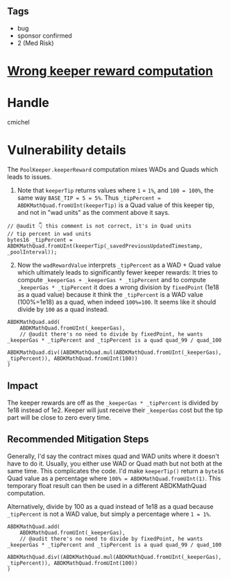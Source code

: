 ## Tags

- bug
- sponsor confirmed
- 2 (Med Risk)

# [Wrong keeper reward computation](https://github.com/code-423n4/2021-10-tracer-findings/issues/23) 

# Handle

cmichel


# Vulnerability details

The `PoolKeeper.keeperReward` computation mixes WADs and Quads which leads to issues.
1. Note that `keeperTip` returns values where `1` = `1%`, and `100 = 100%`, the same way `BASE_TIP = 5 = 5%`. Thus `_tipPercent = ABDKMathQuad.fromUInt(keeperTip)` is a Quad value of this keeper tip, and not in "wad units" as the comment above it says.

```solidity
// @audit 👇 this comment is not correct, it's in Quad units
// tip percent in wad units
bytes16 _tipPercent = ABDKMathQuad.fromUInt(keeperTip(_savedPreviousUpdatedTimestamp, _poolInterval));
```

2. Now the `wadRewardValue` interprets `_tipPercent` as a WAD + Quad value which ultimately leads to significantly fewer keeper rewards:
It tries to compute `_keeperGas + _keeperGas * _tipPercent` and to compute `_keeperGas * _tipPercent` it does a wrong division by `fixedPoint` (1e18 as a quad value) because it think the `_tipPercent` is a WAD value (100%=1e18) as a quad, when indeed `100%=100`. It seems like it should divide by `100` as a quad instead.

```
ABDKMathQuad.add(
    ABDKMathQuad.fromUInt(_keeperGas),
    // @audit there's no need to divide by fixedPoint, he wants _keeperGas * _tipPercent and _tipPercent is a quad quad_99 / quad_100
    ABDKMathQuad.div((ABDKMathQuad.mul(ABDKMathQuad.fromUInt(_keeperGas), _tipPercent)), ABDKMathQuad.fromUInt(100))
)
```

## Impact
The keeper rewards are off as the `_keeperGas * _tipPercent` is divided by 1e18 instead of 1e2.
Keeper will just receive their `_keeperGas` cost but the tip part will be close to zero every time.

## Recommended Mitigation Steps
Generally, I'd say the contract mixes quad and WAD units where it doesn't have to do it. Usually, you either use WAD or Quad math but not both at the same time.
This complicates the code.
I'd make `keeperTip()`  return a `byte16` Quad value as a percentage where `100% = ABDKMathQuad.fromUInt(1)`. This temporary float result can then be used in a different ABDKMathQuad computation.

Alternatively, divide by 100 as a quad instead of 1e18 as a quad because `_tipPercent` is not a WAD value, but simply a percentage where `1 = 1%`.

```solidity
ABDKMathQuad.add(
    ABDKMathQuad.fromUInt(_keeperGas),
    // @audit there's no need to divide by fixedPoint, he wants _keeperGas * _tipPercent and _tipPercent is a quad quad_99 / quad_100
    ABDKMathQuad.div((ABDKMathQuad.mul(ABDKMathQuad.fromUInt(_keeperGas), _tipPercent)), ABDKMathQuad.fromUInt(100))
)
```


